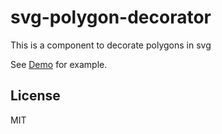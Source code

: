 # svg-polygon-decorator
This is a component to decorate polygons in svg

See [Demo](https://rumax.github.io/svg-polygon-decorator/demo/ "Demo") for example.

## License

MIT
